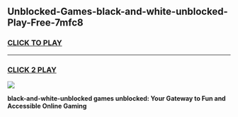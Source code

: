 
## Unblocked-Games-black-and-white-unblocked-Play-Free-7mfc8
<h3>
<a href="https://premium76.site?title=black-and-white-unblocked&ref=19M">CLICK TO PLAY</a></h3>
<hr>

<h3>
<a href="https://premium76.site?title=black-and-white-unblocked&ref=19M">CLICK 2 PLAY</a>
  
</h3>

<a href="https://premium76.site?title=black-and-white-unblocked&ref=19M"><img src="https://clearcache.store/games.png"></a>


**black-and-white-unblocked games unblocked: Your Gateway to Fun and Accessible Online Gaming**
